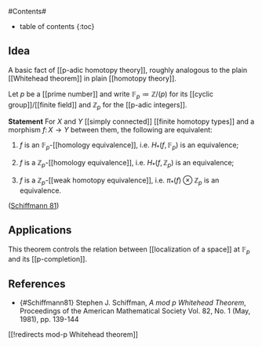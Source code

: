 
#Contents#
* table of contents
{:toc}

## Idea


A basic fact of [[p-adic homotopy theory]], roughly analogous to the plain [[Whitehead theorem]] in plain [[homotopy theory]].

Let $p$ be a [[prime number]] and write $\mathbb{F}_p \coloneqq \mathbb{Z}/(p)$ for its [[cyclic group]]/[[finite field]] and $\mathbb{Z}_p$ for the [[p-adic integers]].

**Statement** For $X$ and $Y$ [[simply connected]] [[finite homotopy types]] and a morphism $f \colon X \longrightarrow Y$ between them, the following are equivalent:

1. $f$ is an $\mathbb{F}_p$-[[homology equivalence]], i.e. $H_\ast(f,\mathbb{F}_p)$ is an equivalence;

1. $f$ is a $\mathbb{Z}_p$-[[homology equivalence]], i.e. $H_\ast(f,\mathbb{Z}_p)$ is an equivalence;

1. $f$ is a $\mathbb{Z}_p$-[[weak homotopy equivalence]], i.e. $\pi_\ast(f) \otimes \mathbb{Z}_p$ is an equivalence.

([Schiffmann 81](#Schiffmann81))

## Applications

This theorem controls the relation between [[localization of a space]] at $\mathbb{F}_p$ and its [[p-completion]].

## References


* {#Schiffmann81} Stephen J. Schiffman, _A mod p Whitehead Theorem_, Proceedings of the American Mathematical Society Vol. 82, No. 1 (May, 1981), pp. 139-144

[[!redirects mod-p Whitehead theorem]]